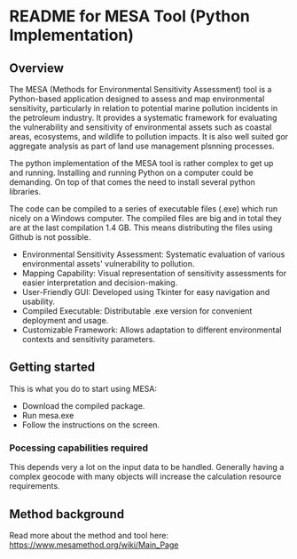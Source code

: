 # README for MESA Tool (Python Implementation)

## Overview
The MESA (Methods for Environmental Sensitivity Assessment) tool is a Python-based application designed to assess and map environmental sensitivity, particularly in relation to potential marine pollution incidents in the petroleum industry. It provides a systematic framework for evaluating the vulnerability and sensitivity of environmental assets such as coastal areas, ecosystems, and wildlife to pollution impacts. It is also well suited gor aggregate analysis as part of land use management plsnning processes.

The python implementation of the MESA tool is rather complex to get up and running. Installing and running Python on a computer could be demanding. On top of that comes the need to install several python libraries. 

The code can be compiled to a series of executable files (.exe) which run nicely on a Windows computer. The compiled files are big and in total they are at the last compilation 1.4 GB. This means distributing the files using Github is not possible.

* Environmental Sensitivity Assessment: Systematic evaluation of various environmental assets' vulnerability to pollution.
* Mapping Capability: Visual representation of sensitivity assessments for easier interpretation and decision-making.
* User-Friendly GUI: Developed using Tkinter for easy navigation and usability.
* Compiled Executable: Distributable .exe version for convenient deployment and usage.
* Customizable Framework: Allows adaptation to different environmental contexts and sensitivity parameters.

## Getting started
This is what you do to start using MESA:
* Download the compiled package.
* Run mesa.exe
* Follow the instructions on the screen.

### Pocessing capabilities required
This depends very a lot on the input data to be handled. Generally having a complex geocode with many objects will increase the calculation resource requirements.

## Method background
Read more about the method and tool here: https://www.mesamethod.org/wiki/Main_Page
